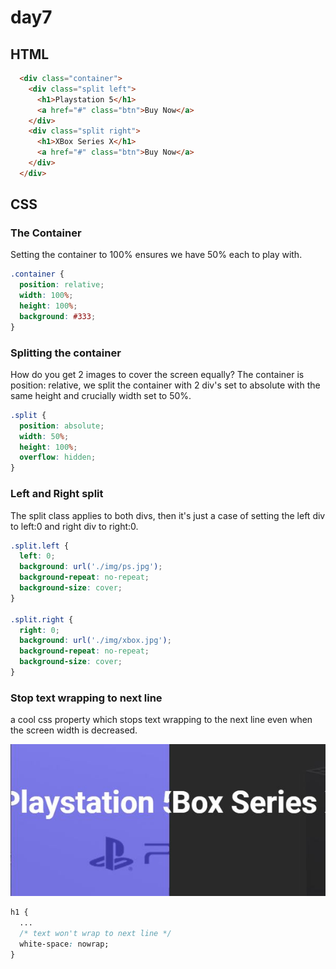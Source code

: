 # day7

## HTML

```html
  <div class="container">
    <div class="split left">
      <h1>Playstation 5</h1>
      <a href="#" class="btn">Buy Now</a>
    </div>
    <div class="split right">
      <h1>XBox Series X</h1>
      <a href="#" class="btn">Buy Now</a>
    </div>
  </div>
```

## CSS

### The Container
Setting the container to 100% ensures we have 50% each to play with.

```css
.container {
  position: relative;
  width: 100%;
  height: 100%;
  background: #333;
}
```
### Splitting the container
How do you get 2 images to cover the screen equally? 
The container is position: relative, we split the container with 2 div's set to absolute with the same height and crucially width set to 50%.

```css
.split {
  position: absolute;
  width: 50%;
  height: 100%;
  overflow: hidden;
}
```
### Left and Right split
The split class applies to both divs, then it's just a case of setting the left div to left:0 and right div to right:0.
```css
.split.left {
  left: 0;
  background: url('./img/ps.jpg');
  background-repeat: no-repeat;
  background-size: cover;
}

.split.right {
  right: 0;
  background: url('./img/xbox.jpg');
  background-repeat: no-repeat;
  background-size: cover;
}
```
### Stop text wrapping to next line
a cool css property which stops text wrapping to the next line even when the screen width is decreased.

![an example of the whitespace effect](/img/whitespace.JPG)

```css
h1 {
  ...
  /* text won't wrap to next line */
  white-space: nowrap;
}
```

